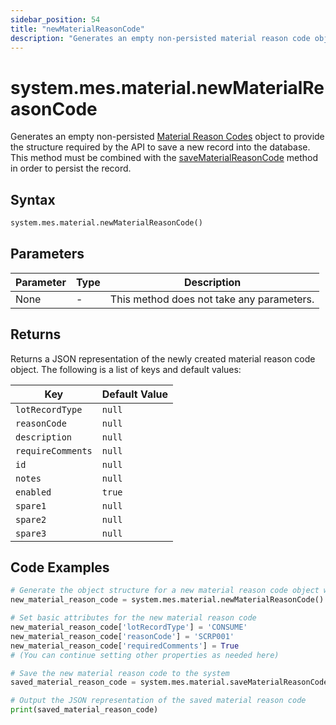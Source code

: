 ```yaml
---
sidebar_position: 54
title: "newMaterialReasonCode"
description: "Generates an empty non-persisted material reason code object to provide the structure to retrieve records from the database."
---
```


# system.mes.material.newMaterialReasonCode

Generates an empty non-persisted [Material Reason Codes](../../data-model/material-model/material-reason-code) object to provide the structure required by the API
to save a new record into the database. This method must be combined with the [saveMaterialReasonCode](./save-material-reason-code) method in order to persist the record.

## Syntax

```python
system.mes.material.newMaterialReasonCode()
```

## Parameters

| Parameter | Type | Description                               |
| --------- | ---- | ----------------------------------------- |
| None      | -    | This method does not take any parameters. |

## Returns

Returns a JSON representation of the newly created material reason code object. The following is a list of keys and default values:

| Key               | Default Value |
| ----------------- | ------------- |
| `lotRecordType`   | `null`        |
| `reasonCode`      | `null`        |
| `description`     | `null`        |
| `requireComments` | `null`        |
| `id`              | `null`        |
| `notes`           | `null`        |
| `enabled`         | `true`        |
| `spare1`          | `null`        |
| `spare2`          | `null`        |
| `spare3`          | `null`        |

## Code Examples

```python
# Generate the object structure for a new material reason code object with no initial arguments
new_material_reason_code = system.mes.material.newMaterialReasonCode()

# Set basic attributes for the new material reason code
new_material_reason_code['lotRecordType'] = 'CONSUME'
new_material_reason_code['reasonCode'] = 'SCRP001'
new_material_reason_code['requiredComments'] = True
# (You can continue setting other properties as needed here)

# Save the new material reason code to the system
saved_material_reason_code = system.mes.material.saveMaterialReasonCode(**new_material_reason_code)

# Output the JSON representation of the saved material reason code
print(saved_material_reason_code)
```
